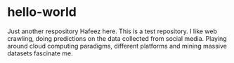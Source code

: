 # hello-world
Just another respository
Hafeez here. This is a test repository. I like web crawling, doing predictions on the data collected from social media. Playing around cloud computing paradigms, different platforms and mining massive datasets fascinate me.  
